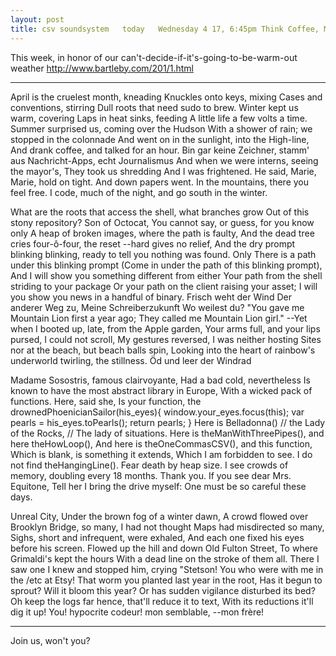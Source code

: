 ```yaml
---
layout: post
title: csv soundsystem   today   Wednesday 4 17, 6:45pm Think Coffee, Mercer + 4th
---
```



This week, in honor of our can't-decide-if-it's-going-to-be-warm-out weather
http://www.bartleby.com/201/1.html

---

April is the cruelest month, kneading
Knuckles onto keys, mixing
Cases and conventions, stirring
Dull roots that need sudo to brew.
Winter kept us warm, covering
Laps in heat sinks, feeding
A little life a few volts a time.
Summer surprised us, coming over the Hudson
With a shower of rain; we stopped in the colonnade
And went on in the sunlight, into the High-line,
And drank coffee, and talked for an hour.
Bin gar keine Zeichner, stamm' aus Nachricht-Apps, echt Journalismus
And when we were interns, seeing the mayor's,
They took us shredding
And I was frightened. He said, Marie,
Marie, hold on tight. And down papers went.
In the mountains, there you feel free.
I code, much of the night, and go south in the winter.

What are the roots that access the shell, what branches grow
Out of this stony repository? Son of Octocat,
You cannot say, or guess, for you know only
A heap of broken images, where the path is faulty,
And the dead tree cries four-ô-four, the reset --hard gives no relief,
And the dry prompt blinking blinking, ready to tell you nothing was found. Only
There is a path under this blinking prompt
(Come in under the path of this blinking prompt),
And I will show you something different from either
Your path from the shell striding to your package 
Or your path on the client raising your asset;
I will you show you news in a handful of binary.
Frisch weht der Wind
Der anderer Weg zu,
Meine Schreiberzukunft
Wo weilest du?
"You gave me Mountain Lion first a year ago;
They called me Mountain Lion girl."
--Yet when I booted up, late, from the Apple garden,
Your arms full, and your lips pursed, I could not scroll,
My gestures reversed, I was neither 
hosting Sites nor at the beach, but beach balls spin,
Looking into the heart of rainbow's underworld twirling, the stillness.
Öd und leer der Windrad

Madame Sosostris, famous clairvoyante,
Had a bad cold, nevertheless
Is known to have the most abstract library in Europe,
With a wicked pack of functions. Here, said she,
Is your function, the drownedPhoenicianSailor(his_eyes){
window.your_eyes.focus(this);
var pearls = his_eyes.toPearls();
return pearls;
}
Here is Belladonna() // the Lady of the Rocks,
// The lady of situations.
Here is theManWithThreePipes(), and here theHowLoop(),
And here is theOneCommasCSV(), and this function,
Which is blank, is something it extends,
Which I am forbidden to see. I do not find
theHangingLine(). Fear death by heap size.
I see crowds of memory, doubling every 18 months.
Thank you. If you see dear Mrs. Equitone,
Tell her I bring the drive myself:
One must be so careful these days.

Unreal City,
Under the brown fog of a winter dawn,
A crowd flowed over Brooklyn Bridge, so many,
I had not thought Maps had misdirected so many,
Sighs, short and infrequent, were exhaled,
And each one fixed his eyes before his screen.
Flowed up the hill and down Old Fulton Street,
To where Grimaldi's kept the hours
With a dead line on the stroke of them all.
There I saw one I knew and stopped him, crying "Stetson!
You who were with me in the /etc at Etsy!
That worm you planted last year in the root,
Has it begun to sprout? Will it bloom this year?
Or has sudden vigilance disturbed its bed?
Oh keep the logs far hence, that'll reduce it to text,
With its reductions it'll dig it up!
You! hypocrite codeur! mon semblable, --mon frère!

------

Join us, won't you?